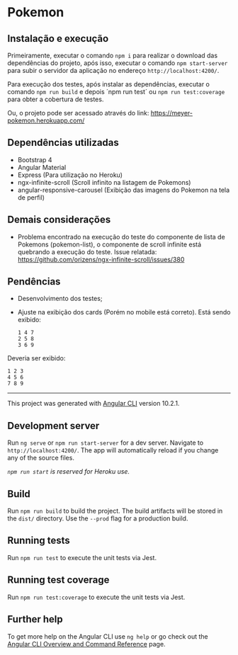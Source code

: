# Pokemon

## Instalação e execução

Primeiramente, executar o comando `npm i` para realizar o download das dependências do projeto, após isso, executar o comando `npm start-server` para subir o servidor da aplicação no endereço `http://localhost:4200/`.

Para execução dos testes, após instalar as dependências, executar o comando `npm run build` e depois ´npm run test´ ou `npm run test:coverage` para obter a cobertura de testes.

Ou, o projeto pode ser acessado através do link: https://meyer-pokemon.herokuapp.com/

## Dependências utilizadas

* Bootstrap 4
* Angular Material
* Express (Para utilização no Heroku)
* ngx-infinite-scroll (Scroll infinito na listagem de Pokemons)
* angular-responsive-carousel (Exibição das imagens do Pokemon na tela de perfil)

## Demais considerações

* Problema encontrado na execução do teste do componente de lista de Pokemons (pokemon-list), o componente de scroll infinite está quebrando a execução do teste. Issue relatada: https://github.com/orizens/ngx-infinite-scroll/issues/380
  

## Pendências

* Desenvolvimento dos testes;
* Ajuste na exibição dos cards (Porém no mobile está correto).
  Está sendo exibido:

      1 4 7
      2 5 8
      3 6 9

Deveria ser exibido:

    1 2 3
    4 5 6
    7 8 9 
-----------------------------------

This project was generated with [Angular CLI](https://github.com/angular/angular-cli) version 10.2.1.

## Development server

Run `ng serve` or `npm run start-server` for a dev server. Navigate to `http://localhost:4200/`. The app will automatically reload if you change any of the source files.

_`npm run start` is reserved for Heroku use._

## Build

Run `npm run build` to build the project. The build artifacts will be stored in the `dist/` directory. Use the `--prod` flag for a production build.

## Running tests

Run `npm run test` to execute the unit tests via Jest.

## Running test coverage

Run `npm run test:coverage` to execute the unit tests via Jest.

## Further help

To get more help on the Angular CLI use `ng help` or go check out the [Angular CLI Overview and Command Reference](https://angular.io/cli) page.
